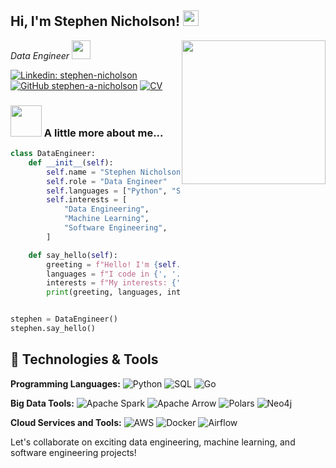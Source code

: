 <h2> Hi, I'm Stephen Nicholson! <img src="https://media.giphy.com/media/hvRJCLFzcasrR4ia7z/giphy.gif" width="25px"></h2>
<img align='right' src="https://media.giphy.com/media/v1.Y2lkPTc5MGI3NjExdmNzODNmNHI1N2w3eHJwdXVwOXBoeTR3a3o4bHhsdDgxYWthNzRsMCZlcD12MV9pbnRlcm5hbF9naWZfYnlfaWQmY3Q9cw/1sgetPM00wWqJpVUTl/giphy.gif" width="230">
<p><em>Data Engineer <img src="https://media.giphy.com/media/WUlplcMpOCEmTGBtBW/giphy.gif" width="30"> 
</em></p>

[![Linkedin: stephen-nicholson](https://img.shields.io/badge/-stephennicholson-blue?style=flat-square&logo=Linkedin&logoColor=white&link=https://www.linkedin.com/in/stephen-nicholson/)](https://www.linkedin.com/in/stephen-nicholson/)
[![GitHub stephen-a-nicholson](https://img.shields.io/github/followers/stephen-a-nicholson?label=follow&style=social)](https://github.com/stephen-a-nicholson)
[![CV](https://img.shields.io/badge/CV-Download-informational?style=flat-square&logo=adobe-acrobat-reader&logoColor=white&color=red&link=https://github.com/stephen-a-nicholson/stephen-a-nicholson/blob/main/Stephen_Nicholson_CV.pdf)](https://github.com/stephen-a-nicholson/stephen-a-nicholson/blob/main/Stephen_Nicholson_CV.pdf)


### <img src="https://media.giphy.com/media/VgCDAzcKvsR6OM0uWg/giphy.gif" width="50"> A little more about me...  

```python
class DataEngineer:
    def __init__(self):
        self.name = "Stephen Nicholson"
        self.role = "Data Engineer"
        self.languages = ["Python", "SQL", "Go"]
        self.interests = [
            "Data Engineering",
            "Machine Learning",
            "Software Engineering",
        ]

    def say_hello(self):
        greeting = f"Hello! I'm {self.name}, a {self.role}."
        languages = f"I code in {', '.join(self.languages)}."
        interests = f"My interests: {', '.join(self.interests)}."
        print(greeting, languages, interests)


stephen = DataEngineer()
stephen.say_hello()
```

## 🔧 Technologies & Tools

**Programming Languages:**
![Python](https://img.shields.io/badge/Code-Python-informational?style=flat&logo=python&logoColor=white&color=6aa6f8)
![SQL](https://img.shields.io/badge/Code-SQL-informational?style=flat&logo=sql&logoColor=white&color=6aa6f8)
![Go](https://img.shields.io/badge/Code-Go-informational?style=flat&logo=go&logoColor=white&color=6aa6f8)

**Big Data Tools:**
![Apache Spark](https://img.shields.io/badge/Tools-Apache_Spark-informational?style=flat&logo=apache-spark&logoColor=white&color=6aa6f8)
![Apache Arrow](https://img.shields.io/badge/Tools-Apache_Arrow-informational?style=flat&logo=apache-arrow&logoColor=white&color=6aa6f8)
![Polars](https://img.shields.io/badge/Tools-Polars-informational?style=flat&logo=polars&logoColor=white&color=6aa6f8)
![Neo4j](https://img.shields.io/badge/Database-Neo4j-informational?style=flat&logo=neo4j&logoColor=white&color=6aa6f8)

**Cloud Services and Tools:**
![AWS](https://img.shields.io/badge/Cloud-AWS-informational?style=flat&logo=amazon-aws&logoColor=white&color=6aa6f8)
![Docker](https://img.shields.io/badge/Tools-Docker-informational?style=flat&logo=docker&logoColor=white&color=6aa6f8)
![Airflow](https://img.shields.io/badge/Tools-Airflow-informational?style=flat&logo=apache-airflow&logoColor=white&color=6aa6f8)

Let's collaborate on exciting data engineering, machine learning, and software engineering projects!
